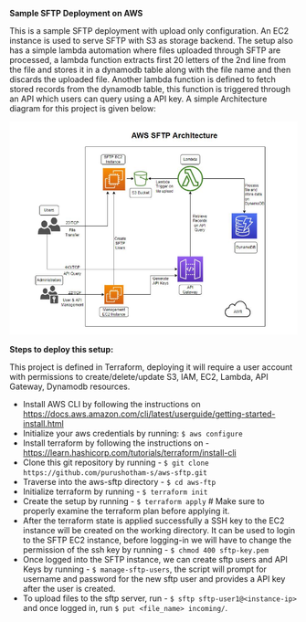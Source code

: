 **Sample SFTP Deployment on AWS**

This is a sample SFTP deployment with upload only configuration. An EC2 instance is used to serve SFTP with S3 as storage backend.
The setup also has a simple lambda automation where files uploaded through SFTP are processed, a lambda function extracts first 20
letters of the 2nd line from the file and stores it in a dynamodb table along with the file name and then discards the uploaded file. 
Another lambda function is defined to fetch stored records from the dynamodb table, this function is triggered through an API which
users can query using a API key. A simple Architecture diagram for this project is given below:

![alt text](https://github.com/purushotham-s/aws-sftp/blob/main/sftp_arch.JPG?raw=true)

**Steps to deploy this setup:**

This project is defined in Terraform, deploying it will require a user account with permissions to create/delete/update S3, IAM, EC2,
Lambda, API Gateway, Dynamodb resources. 

* Install AWS CLI by following the instructions on https://docs.aws.amazon.com/cli/latest/userguide/getting-started-install.html 
* Initialize your aws credentials by running: `$ aws configure`
* Install terraform by following the instructions on - https://learn.hashicorp.com/tutorials/terraform/install-cli
* Clone this git repository by running - `$ git clone https://github.com/purushotham-s/aws-sftp.git`
* Traverse into the aws-sftp directory - `$ cd aws-ftp`
* Initialize terraform by running - `$ terraform init`
* Create the setup by running - `$ terraform apply` # Make sure to properly examine the terraform plan before applying it.
* After the terraform state is applied successfully a SSH key to the EC2 instance will be created on the working directory. It can be used to login to the SFTP EC2 instance, before logging-in we will have to change the permission of the ssh key by running - `$ chmod 400 sftp-key.pem`
* Once logged into the SFTP instance, we can create sftp users and API Keys by running - `$ manage-sftp-users`, the script will prompt for username and password for the new sftp user and provides a API key after the user is created.
* To upload files to the sftp server, run - `$ sftp sftp-user1@<instance-ip>` and once logged in, run `$ put <file_name> incoming/`.
